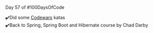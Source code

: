 Day 57 of #100DaysOfCode
  
✔️Did some [Codewars](https://www.linkedin.com/company/codewars/) katas  
✔️Back to Spring, Spring Boot and Hibernate course by Chad Darby